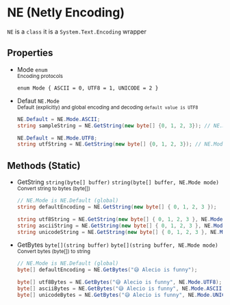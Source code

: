 # NE (Netly Encoding)
``NE`` is a ``class`` it is a ``System.Text.Encoding`` wrapper

## Properties
- Mode ``enum`` <br>
    <sub>Encoding protocols</sub>
    ```
    enum Mode { ASCII = 0, UTF8 = 1, UNICODE = 2 }
    ```

- Defaut ``NE.Mode`` <br>
    <sub>Default (explicitly) and global encoding and decoding ``default value is UTF8``</sub>
    ```cs
    NE.Default = NE.Mode.ASCII;
    string sampleString = NE.GetString(new byte[] {0, 1, 2, 3}); // NE.Mode is ASCII

    NE.Default = NE.Mode.UTF8;
    string utfString = NE.GetString(new byte[] {0, 1, 2, 3}); // NE.Mode is UTF8
    ```


## Methods (Static)
- GetString ``string(byte[] buffer)`` ``string(byte[] buffer, NE.Mode mode)`` <br>
    <sub>Convert string to bytes (byte[])</sub>
    ```cs
    // NE.Mode is NE.Default (global)
    string defaultEncoding = NE.GetString(new byte[] { 0, 1, 2, 3 });

    string utf8String = NE.GetString(new byte[] { 0, 1, 2, 3 }, NE.Mode.UTF8);
    string asciiString = NE.GetString(new byte[] { 0, 1, 2, 3 }, NE.Mode.ASCII);
    string unicodeString = NE.GetString(new byte[] { 0, 1, 2, 3 }, NE.Mode.UNICODE);
    ```
- GetBytes ``byte[](string buffer)`` ``byte[](string buffer, NE.Mode mode)`` <br>
    <sub>Convert bytes (byte[]) to string</sub>
    ```cs
    // NE.Mode is NE.Default (global)
    byte[] defaultEncoding = NE.GetBytes("😅 Alecio is funny");

    byte[] utf8Bytes = NE.GetBytes("😅 Alecio is funny", NE.Mode.UTF8);
    byte[] asciiBytes = NE.GetBytes("😅 Alecio is funny", NE.Mode.ASCII);
    byte[] unicodeBytes = NE.GetBytes("😅 Alecio is funny", NE.Mode.UNICODE);
    ```